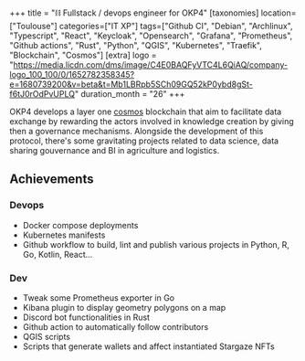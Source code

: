 +++
title = "⛓️ Fullstack / devops engineer for OKP4"
[taxonomies]
location=["Toulouse"]
categories=["IT XP"]
tags=["Github CI", "Debian", "Archlinux", "Typescript", "React", "Keycloak", "Opensearch", "Grafana", "Prometheus", "Github actions", "Rust", "Python", "QGIS", "Kubernetes", "Traefik", "Blockchain", "Cosmos"]
[extra]
logo = "https://media.licdn.com/dms/image/C4E0BAQFyVTC4L6QiAQ/company-logo_100_100/0/1652782358345?e=1680739200&v=beta&t=Mb1LBRpb5SCh09GQ52kP0ybd8gSt-f6tJ0rOdPvUPLQ"
duration_month = "26"
+++

OKP4 develops a layer one [cosmos](https://github.com/cosmos/cosmos-sdk) blockchain that aim to facilitate data exchange by rewarding the actors involved in knowledge creation <!-- more -->  by giving then a governance mechanisms. Alongside the development of this protocol, there's some gravitating projects related to data science, data sharing gouvernance and BI in agriculture and logistics.

## Achievements

### Devops

- Docker compose deployments
- Kubernetes manifests
- Github workflow to build, lint and publish various projects in Python, R, Go, Kotlin, React...

### Dev

- Tweak some Prometheus exporter in Go
- Kibana plugin to display geometry polygons on a map
- Discord bot functionalities in Rust
- Github action to automatically follow contributors
- QGIS scripts
- Scripts that generate wallets and affect instantiated Stargaze NFTs
